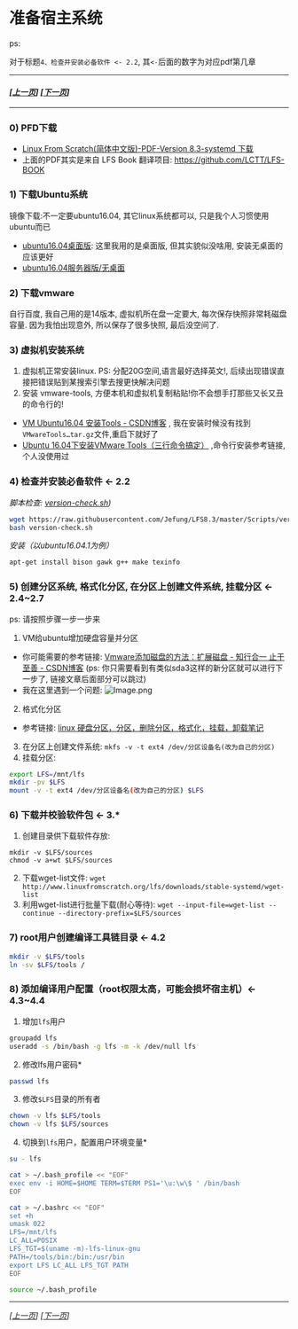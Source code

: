 # 准备宿主系统

ps:

对于标题`4、检查并安装必备软件 <- 2.2`, 其`<-`后面的数字为对应pdf第几章

---------------------------------------------
#### *[[上一页](/README.md)] [[下一页](002-prepare-tmp-system.md)]*
-----------------------------------------------------------
### 0) PFD下载
* [Linux From Scratch(简体中文版)-PDF-Version 8.3-systemd 下载](https://lctt.github.io/LFS-BOOK/lfs-systemd/LFS-SYSD-BOOK.pdf)
* 上面的PDF其实是来自 LFS Book 翻译项目: https://github.com/LCTT/LFS-BOOK


### 1) 下载Ubuntu系统
镜像下载:不一定要ubuntu16.04, 其它linux系统都可以, 只是我个人习惯使用ubuntu而已
* [ubuntu16.04桌面版](http://mirrors.aliyun.com/ubuntu-releases/16.04/ubuntu-16.04.5-desktop-amd64.iso):
这里我用的是桌面版, 但其实貌似没啥用, 安装无桌面的应该更好
* [ubuntu16.04服务器版/无桌面](http://mirrors.aliyun.com/ubuntu-releases/16.04/ubuntu-16.04.5-server-amd64.iso)

### 2) 下载vmware
自行百度, 我自己用的是14版本, 虚拟机所在盘一定要大, 每次保存快照非常耗磁盘容量.
因为我怕出现意外, 所以保存了很多快照, 最后没空间了.

### 3) 虚拟机安装系统
1. 虚拟机正常安装linux. PS: 分配20G空间,语言最好选择英文!, 后续出现错误直接把错误贴到某搜索引擎去搜更快解决问题
2. 安装 vmware-tools, 方便本机和虚拟机复制粘贴!你不会想手打那些又长又丑的命令行的!
* [VM Ubuntu16.04 安装Tools - CSDN博客](https://blog.csdn.net/Zlase/article/details/79625265)
,  我在安装时候没有找到`VMwareTools…tar.gz`文件,重启下就好了
* [Ubuntu 16.04下安装VMware Tools（三行命令搞定）](https://blog.csdn.net/luckypython/article/details/77917898)
,命令行安装参考链接, 个人没使用过

### 4) 检查并安装必备软件 <- 2.2
*脚本检查: [version-check.sh](../Scripts/version-check.sh))*
```bash
wget https://raw.githubusercontent.com/Jefung/LFS8.3/master/Scripts/version-check.sh
bash version-check.sh
```
*安装（以ubuntu16.04.1为例）*
```bash
apt-get install bison gawk g++ make texinfo
```

### 5) 创建分区系统, 格式化分区, 在分区上创建文件系统, 挂载分区 <- 2.4~2.7

ps: 请按照步骤一步一步来
1. VM给ubuntu增加硬盘容量并分区
* 你可能需要的参考链接: [Vmware添加磁盘的方法：扩展磁盘 - 知行合一 止于至善 - CSDN博客](https://blog.csdn.net/liumiaocn/article/details/78877957) (ps: 你只需要看到有类似sda3这样的新分区就可以进行下一步了, 链接文章后面部分可以跳过)
* 我在这里遇到一个问题:
![Image.png](http://images.jefung.cn/Image.png)
2. 格式化分区
* 参考链接: [linux 硬盘分区，分区，删除分区，格式化，挂载，卸载笔记](https://blog.csdn.net/openn/article/details/9856451)
3. 在分区上创建文件系统: `mkfs -v -t ext4 /dev/分区设备名(改为自己的分区)`
4. 挂载分区:
```bash
export LFS=/mnt/lfs 
mkdir -pv $LFS
mount -v -t ext4 /dev/分区设备名(改为自己的分区) $LFS
```

### 6) 下载并校验软件包 <- 3.*
1. 创建目录供下载软件存放:
```
mkdir -v $LFS/sources
chmod -v a+wt $LFS/sources
```
2. 下载wget-list文件: `wget http://www.linuxfromscratch.org/lfs/downloads/stable-systemd/wget-list`
3. 利用wget-list进行批量下载(耐心等待): `wget --input-file=wget-list --continue --directory-prefix=$LFS/sources`

### 7) root用户创建编译工具链目录 <- 4.2
```bash
mkdir -v $LFS/tools
ln -sv $LFS/tools /
```
### 8) 添加编译用户配置（root权限太高，可能会损坏宿主机）<- 4.3~4.4
1. 增加`lfs`用户
```bash
groupadd lfs
useradd -s /bin/bash -g lfs -m -k /dev/null lfs
```
2. 修改lfs用户密码*
```bash
passwd lfs
```
3. 修改`$LFS`目录的所有者
```bash
chown -v lfs $LFS/tools
chown -v lfs $LFS/sources
```
4. 切换到`lfs`用户，配置用户环境变量*
```bash
su - lfs

cat > ~/.bash_profile << "EOF"
exec env -i HOME=$HOME TERM=$TERM PS1='\u:\w\$ ' /bin/bash
EOF

cat > ~/.bashrc << "EOF"
set +h
umask 022
LFS=/mnt/lfs
LC_ALL=POSIX
LFS_TGT=$(uname -m)-lfs-linux-gnu
PATH=/tools/bin:/bin:/usr/bin
export LFS LC_ALL LFS_TGT PATH
EOF

source ~/.bash_profile
```
-----------------------------------------------------------
*[[上一页](/README.md)] [[下一页](002-prepare-tmp-system.md)]*
